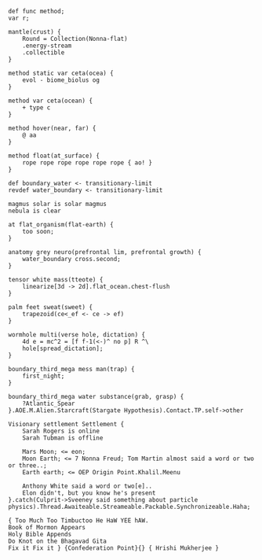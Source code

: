	def func method;
    var r;
    
    mantle(crust) {
    	Round = Collection(Nonna-flat)
        .energy-stream
        .collectible
    }
    
    method static var ceta(ocea) {
    	evol - biome_biolus og
    }
    
    method var ceta(ocean) {
    	+ type c 
    }
    
    method hover(near, far) {
    	@ aa
    }
    
    method float(at_surface) {
    	rope rope rope rope rope rope { ao! }
    }
    
    def boundary_water <- transitionary-limit
    revdef water_boundary <- transitionary-limit
    
    magmus solar is solar magmus
    nebula is clear
    
    at flat_organism(flat-earth) {
    	too soon;
    }
    
    anatomy grey neuro(prefrontal lim, prefrontal growth) {
    	water_boundary cross.second;
    }
    
    tensor white mass(tteote) {
    	linearize[3d -> 2d].flat_ocean.chest-flush
    }
    
    palm feet sweat(sweet) {
    	trapezoid(ce<_ef <- ce -> ef)
    }
    
    wormhole multi(verse hole, dictation) {
    	4d e = mc^2 = [f f-1(<-)^ no p] R ^\
        hole[spread_dictation];
    }
    
    boundary_third_mega mess man(trap) {
    	first_night;
    }
    
    boundary_third_mega water substance(grab, grasp) {
    	?Atlantic_Spear
    }.AOE.M.Alien.Starcraft(Stargate Hypothesis).Contact.TP.self->other
    
    Visionary settlement Settlement {
    	Sarah Rogers is online
    	Sarah Tubman is offline
        
        Mars Moon; <= eon;
        Moon Earth; <= 7 Nonna Freud; Tom Martin almost said a word or two or three..;
        Earth earth; <= OEP Origin Point.Khalil.Meenu
        
        Anthony White said a word or two[e]..
        Elon didn't, but you know he's present
    }.catch(Culprit->Sveeney said something about particle physics).Thread.Awaiteable.Streameable.Packable.Synchronizeable.Haha;
    
    { Too Much Too Timbuctoo He HaW YEE hAW.
    Book of Mormon Appears
    Holy Bible Appends
    Do Knot on the Bhagavad Gita
    Fix it Fix it } {Confederation Point}{} { Hrishi Mukherjee }